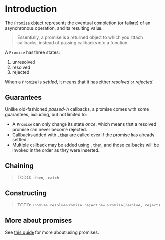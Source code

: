 # Introduction

The [`Promise` object][mdn-promise] represents the eventual completion (or failure) of an asynchronous operation, and its resulting value.

> Essentially, a promise is a returned object to which you attach callbacks, instead of passing callbacks into a function.

A `Promise` has three states:

1. unresolved
2. resolved
3. rejected

When a `Promise` is _settled_, it means that it has either _resolved_ or _rejected_.

## Guarantees

Unlike old-fashioned _passed-in_ callbacks, a promise comes with some guarantees, including, but not limited to:

- A `Promise` can only change its state *once*, which means that a resolved promise can never become rejected.
- Callbacks added with [`.then`][mdn-promise-then] are called even if the promise has already settled.
- Multiple callback may be added using [`.then`][mdn-promise-then], and those callbacks will be invoked in the order as they were inserted.

## Chaining

> TODO: `.then`, `.catch`

## Constructing

> TODO: `Promise.resolve` `Promise.reject` `new Promise(resolve, reject)`

## More about promises

See [this guide][mdn-guide-promise] for more about using promises.

[mdn-promise]: https://developer.mozilla.org/en-US/docs/Web/JavaScript/Reference/Global_Objects/Promise
[mdn-promise-then]: https://developer.mozilla.org/en-US/docs/Web/JavaScript/Reference/Global_Objects/Promise/then
[mdn-guide-promise]: https://developer.mozilla.org/en-US/docs/Web/JavaScript/Guide/Using_promises
